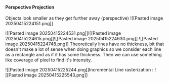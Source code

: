 
#### Perspective Projection

Objects look smaller as they get further away (perspective)
![[Pasted image 20250415224151.png]]

![[Pasted image 20250415224531.png]]![[Pasted image 20250415224615.png]]![[Pasted image 20250415224630.png]]
![[Pasted image 20250415224748.png]]
Theoretically lines have no thickness, bit that doesn't make a lot of sense when doing graphics so we consider each line as a rectangle and as if it has some thickness. Then we can use something like coverage of pixel to find it's intensity.

![[Pasted image 20250415225244.png]]Incremental Line rasterization :
![[Pasted image 20250415225543.png]]


